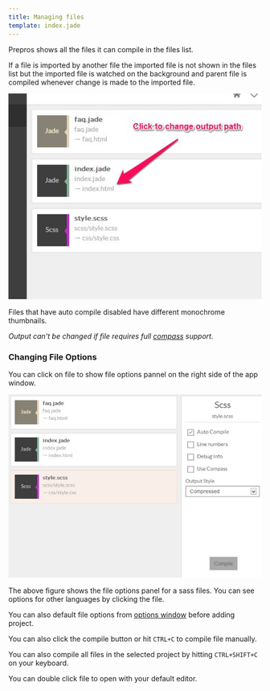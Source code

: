 ```yaml
---
title: Managing files
template: index.jade
---
```


Prepros shows all the files it can compile in the files list.

If a file is imported by another file the imported file is not shown in the files list but the imported file is watched on the background and parent file is compiled whenever change is made to the imported file.

![Files List](img/files/files.jpg)

<div class="alert alert-info">Files that have auto compile disabled have different monochrome thumbnails.</div>

_Output can't be changed if file requires full [compass](sass-compass.html) support._

### Changing File Options

You can click on file to show file options pannel on the right side of the app window.

![Options](img/files/options.jpg)

The above figure shows the file options panel for a sass files. You can see options for other languages by clicking the file.

You can also default file options from [options window](config.html) before adding project.

You can also click the compile button or hit `CTRL+C` to compile file manually.

You can also compile all files in the selected project by hitting `CTRL+SHIFT+C` on your keyboard.

<div class="alert alert-info">You can double click file to open with your default editor.</div>

